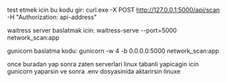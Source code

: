 test etmek icin bu kodu gir:
curl.exe -X POST http://127.0.0.1:5000/api/scan -H "Authorization: api-address"

waitress server baslatmak icin:
waitress-serve --port=5000 network_scan:app

gunicorn baslatma kodu:
gunicorn -w 4 -b 0.0.0.0:5000 network_scan:app

once buradan yap sonra zaten serverlari linux tabanli yapicagin icin gunicorn yaparsin
ve sonra .env dosyasinida aktarirsin linuxe
